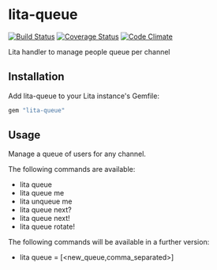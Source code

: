 # lita-queue

[![Build Status](https://travis-ci.org/brodock/lita-queue.svg?branch=master)](https://travis-ci.org/brodock/lita-queue)
[![Coverage Status](https://coveralls.io/repos/brodock/lita-queue/badge.svg?branch=master)](https://coveralls.io/r/brodock/lita-queue)
[![Code Climate](https://codeclimate.com/github/brodock/lita-queue/badges/gpa.svg)](https://codeclimate.com/github/brodock/lita-queue)

Lita handler to manage people queue per channel

## Installation

Add lita-queue to your Lita instance's Gemfile:

``` ruby
gem "lita-queue"
```

## Usage

Manage a queue of users for any channel.

The following commands are available:
* lita queue
* lita queue me
* lita unqueue me
* lita queue next?
* lita queue next!
* lita queue rotate!

The following commands will be available in a further version:
* lita queue = [<new_queue,comma_separated>]
